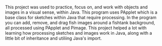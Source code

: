 This project was used to practice, focus on, and work with objects and images in a visual sense, within Java. This program uses PApplet which is a base class for sketches within Java that require processing.
In the program you can add, remove, and drag fish images around a fishtank background, all processed using PApplet and Pimage.
This project helped a lot with learning how processing sketches and images work in Java, along with a little bit of inheritance and utiliing Java's import.
